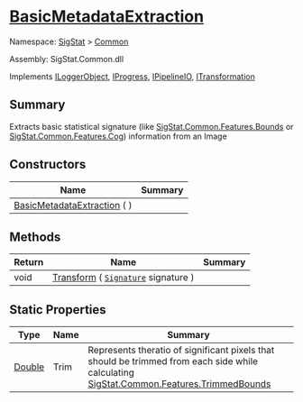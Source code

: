 # [BasicMetadataExtraction](./BasicMetadataExtraction.md)

Namespace: [SigStat]() > [Common](./README.md)

Assembly: SigStat.Common.dll

Implements [ILoggerObject](./ILoggerObject.md), [IProgress](./Helpers/IProgress.md), [IPipelineIO](./Pipeline/IPipelineIO.md), [ITransformation](./ITransformation.md)

## Summary
Extracts basic statistical signature (like [SigStat.Common.Features.Bounds](./Signature.md) or [SigStat.Common.Features.Cog](./Signature.md)) information from an Image

## Constructors

| Name | Summary | 
| --- | --- | 
| [BasicMetadataExtraction](./../../ctor/BasicMetadataExtraction-100663457.md) (  ) |  | 


## Methods

| Return | Name | Summary | 
| --- | --- | --- | 
| void | [Transform](./Methods/BasicMetadataExtraction-100663456.md) ( [`Signature`](./Signature.md) signature ) |  | 


## Static Properties

| Type | Name | Summary | 
| --- | --- | --- | 
| [Double](https://docs.microsoft.com/en-us/dotnet/api/System.Double) | Trim | Represents theratio of significant pixels that should be trimmed  from each side while calculating [SigStat.Common.Features.TrimmedBounds](./Signature.md) | 


